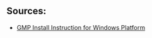 ## Sources:

- [GMP Install Instruction for Windows Platform](https://cs.nyu.edu/~exact/core/gmp/index.html)

